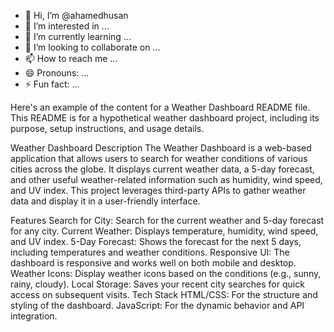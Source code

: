 - 👋 Hi, I’m @ahamedhusan
- 👀 I’m interested in ...
- 🌱 I’m currently learning ...
- 💞️ I’m looking to collaborate on ...
- 📫 How to reach me ...
- 😄 Pronouns: ...
- ⚡ Fun fact: ...

<!---
ahamedhusan/ahamedhusan is a ✨ special ✨ repository because its `README.md` (this file) appears on your GitHub profile.
You can click the Preview link to take a look at your changes.
--->


Here's an example of the content for a Weather Dashboard README file. This README is for a hypothetical weather dashboard project, including its purpose, setup instructions, and usage details.

Weather Dashboard
Description
The Weather Dashboard is a web-based application that allows users to search for weather conditions of various cities across the globe. It displays current weather data, a 5-day forecast, and other useful weather-related information such as humidity, wind speed, and UV index. This project leverages third-party APIs to gather weather data and display it in a user-friendly interface.

Features
Search for City: Search for the current weather and 5-day forecast for any city.
Current Weather: Displays temperature, humidity, wind speed, and UV index.
5-Day Forecast: Shows the forecast for the next 5 days, including temperatures and weather conditions.
Responsive UI: The dashboard is responsive and works well on both mobile and desktop.
Weather Icons: Display weather icons based on the conditions (e.g., sunny, rainy, cloudy).
Local Storage: Saves your recent city searches for quick access on subsequent visits.
Tech Stack
HTML/CSS: For the structure and styling of the dashboard.
JavaScript: For the dynamic behavior and API integration.
